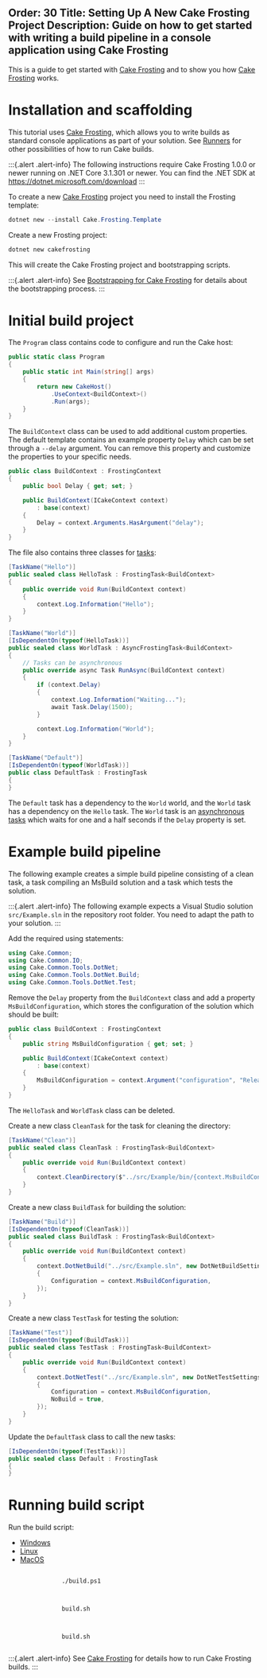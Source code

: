 Order: 30
Title: Setting Up A New Cake Frosting Project
Description: Guide on how to get started with writing a build pipeline in a console application using Cake Frosting
---

This is a guide to get started with [Cake Frosting] and to show you how [Cake Frosting] works.

# Installation and scaffolding

This tutorial uses [Cake Frosting], which allows you to write builds as standard console applications as part of your solution.
See [Runners](../running-builds/runners) for other possibilities of how to run Cake builds.

:::{.alert .alert-info}
The following instructions require Cake Frosting 1.0.0 or newer running on .NET Core 3.1.301 or newer.
You can find the .NET SDK at https://dotnet.microsoft.com/download
:::

To create a new [Cake Frosting] project you need to install the Frosting template:

```powershell
dotnet new --install Cake.Frosting.Template
```

Create a new Frosting project:

```powershell
dotnet new cakefrosting
```

This will create the Cake Frosting project and bootstrapping scripts.

:::{.alert .alert-info}
See [Bootstrapping for Cake Frosting](/docs/running-builds/runners/cake-frosting#bootstrapping-for-cake-frosting) for details about the bootstrapping process.
:::

# Initial build project

The `Program` class contains code to configure and run the Cake host:

```csharp
public static class Program
{
    public static int Main(string[] args)
    {
        return new CakeHost()
            .UseContext<BuildContext>()
            .Run(args);
    }
}
```

The `BuildContext` class can be used to add additional custom properties.
The default template contains an example property `Delay` which can be set through a `--delay` argument.
You can remove this property and customize the properties to your specific needs.

```csharp
public class BuildContext : FrostingContext
{
    public bool Delay { get; set; }

    public BuildContext(ICakeContext context)
        : base(context)
    {
        Delay = context.Arguments.HasArgument("delay");
    }
}
```

The file also contains three classes for [tasks](/docs/writing-builds/tasks):

```csharp
[TaskName("Hello")]
public sealed class HelloTask : FrostingTask<BuildContext>
{
    public override void Run(BuildContext context)
    {
        context.Log.Information("Hello");
    }
}

[TaskName("World")]
[IsDependentOn(typeof(HelloTask))]
public sealed class WorldTask : AsyncFrostingTask<BuildContext>
{
    // Tasks can be asynchronous
    public override async Task RunAsync(BuildContext context)
    {
        if (context.Delay)
        {
            context.Log.Information("Waiting...");
            await Task.Delay(1500);
        }

        context.Log.Information("World");
    }
}

[TaskName("Default")]
[IsDependentOn(typeof(WorldTask))]
public class DefaultTask : FrostingTask
{
}
```

The `Default` task has a dependency to the `World` world, and the `World` task has a dependency on the `Hello` task.
The `World` task is an [asynchronous tasks](/docs/writing-builds/tasks/asynchronous-tasks) which waits for
one and a half seconds if the `Delay` property is set.

# Example build pipeline

The following example creates a simple build pipeline consisting of a clean task, a task compiling an MsBuild solution and a task which tests the solution.

:::{.alert .alert-info}
The following example expects a Visual Studio solution `src/Example.sln` in the repository root folder.
You need to adapt the path to your solution.
:::

Add the required using statements:

```csharp
using Cake.Common;
using Cake.Common.IO;
using Cake.Common.Tools.DotNet;
using Cake.Common.Tools.DotNet.Build;
using Cake.Common.Tools.DotNet.Test;
```

Remove the `Delay` property from the `BuildContext` class and add a property `MsBuildConfiguration`, which stores the configuration of the solution which should be built:

```csharp
public class BuildContext : FrostingContext
{
    public string MsBuildConfiguration { get; set; }

    public BuildContext(ICakeContext context)
        : base(context)
    {
        MsBuildConfiguration = context.Argument("configuration", "Release");
    }
}
```

The `HelloTask` and `WorldTask` class can be deleted.

Create a new class `CleanTask` for the task for cleaning the directory:

```csharp
[TaskName("Clean")]
public sealed class CleanTask : FrostingTask<BuildContext>
{
    public override void Run(BuildContext context)
    {
        context.CleanDirectory($"../src/Example/bin/{context.MsBuildConfiguration}");
    }
}
```

Create a new class `BuildTask` for building the solution:

```csharp
[TaskName("Build")]
[IsDependentOn(typeof(CleanTask))]
public sealed class BuildTask : FrostingTask<BuildContext>
{
    public override void Run(BuildContext context)
    {
        context.DotNetBuild("../src/Example.sln", new DotNetBuildSettings
        {
            Configuration = context.MsBuildConfiguration,
        });
    }
}
```

Create a new class `TestTask` for testing the solution:

```csharp
[TaskName("Test")]
[IsDependentOn(typeof(BuildTask))]
public sealed class TestTask : FrostingTask<BuildContext>
{
    public override void Run(BuildContext context)
    {
        context.DotNetTest("../src/Example.sln", new DotNetTestSettings
        {
            Configuration = context.MsBuildConfiguration,
            NoBuild = true,
        });
    }
}
```

Update the `DefaultTask` class to call the new tasks:

```csharp
[IsDependentOn(typeof(TestTask))]
public sealed class Default : FrostingTask
{
}
```

# Running build script

Run the build script:

<ul class="nav nav-tabs">
    <li class="active"><a data-toggle="tab" href="#windows">Windows</a></li>
    <li><a data-toggle="tab" href="#linux">Linux</a></li>
    <li><a data-toggle="tab" href="#macos">MacOS</a></li>
</ul>

<div class="tab-content">
    <div id="windows" class="tab-pane fade in active">
        <p>
            <code class="language-powershell hljs">
               ./build.ps1
            </code>
        </p>
    </div>
    <div id="linux" class="tab-pane fade">
        <p>
            <code class="language-bash hljs">
               build.sh
            </code>
        </p>
    </div>
    <div id="macos" class="tab-pane fade">
        <p>
            <code class="language-bash hljs">
               build.sh
            </code>
        </p>
    </div>
</div>

:::{.alert .alert-info}
See [Cake Frosting] for details how to run Cake Frosting builds.
:::

[Cake Frosting]: /docs/running-builds/runners/cake-frosting
